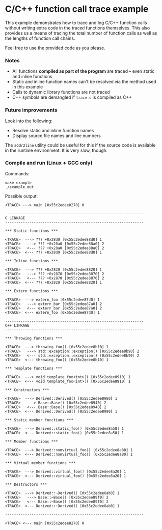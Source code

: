 # C/C++ function call trace example

This example demonstrates how to trace and log C/C++ function calls without
writing extra code in the traced functions themselves. This also provides us a
means of tracing the total number of function calls as well as the lengths
of function call chains.

Feel free to use the provided code as you please.

### Notes

* All functions **compiled as part of the program** are traced – even static and inline functions
* Static and inline function names can't be resolved via the method used in this example
* Calls to dynamic library functions are not traced
* C++ symbols are demangled if `trace.c` is compiled as C++

### Future improvements

Look into the following:
* Resolve static and inline function names
* Display source file names and line numbers

The `addr2line` utility could be useful for this if the source code is available
in the runtime environment. It is very slow, though.

### Compile and run (Linux + GCC only)

Commands:
```
make example
./example.out
```

Possible output:
```
<TRACE> ---> main [0x55c2edee8270] 0

---------------------------------------------------------------
C LINKAGE
---------------------------------------------------------------

*** Static functions ***

<TRACE>  ---> ??? +0x28d0 [0x55c2edee88d0] 1
<TRACE>   ---> ??? +0x28a0 [0x55c2edee88a0] 2
<TRACE>   <--- ??? +0x28a0 [0x55c2edee88a0] 2
<TRACE>  <--- ??? +0x28d0 [0x55c2edee88d0] 1

*** Inline functions ***

<TRACE>  ---> ??? +0x2820 [0x55c2edee8820] 1
<TRACE>   ---> ??? +0x2870 [0x55c2edee8870] 2
<TRACE>   <--- ??? +0x2870 [0x55c2edee8870] 2
<TRACE>  <--- ??? +0x2820 [0x55c2edee8820] 1

*** Extern functions ***

<TRACE>  ---> extern_foo [0x55c2edee87d0] 1
<TRACE>   ---> extern_bar [0x55c2edee87a0] 2
<TRACE>   <--- extern_bar [0x55c2edee87a0] 2
<TRACE>  <--- extern_foo [0x55c2edee87d0] 1

---------------------------------------------------------------
C++ LINKAGE
---------------------------------------------------------------

*** Throwing functions ***

<TRACE>  ---> throwing_foo() [0x55c2edee8b10] 1
<TRACE>   ---> std::exception::exception() [0x55c2edee8b90] 2
<TRACE>   <--- std::exception::exception() [0x55c2edee8b90] 2
<TRACE>  <--- throwing_foo() [0x55c2edee8b10] 1

*** Template functions ***

<TRACE>  ---> void template_foo<int>() [0x55c2edee8910] 1
<TRACE>  <--- void template_foo<int>() [0x55c2edee8910] 1

*** Constructors ***

<TRACE>  ---> Derived::Derived() [0x55c2edee8980] 1
<TRACE>   ---> Base::Base() [0x55c2edee8940] 2
<TRACE>   <--- Base::Base() [0x55c2edee8940] 2
<TRACE>  <--- Derived::Derived() [0x55c2edee8980] 1

*** Static member functions ***

<TRACE>  ---> Derived::static_foo() [0x55c2edee8a50] 1
<TRACE>  <--- Derived::static_foo() [0x55c2edee8a50] 1

*** Member functions ***

<TRACE>  ---> Derived::nonvirtual_foo() [0x55c2edee8a80] 1
<TRACE>  <--- Derived::nonvirtual_foo() [0x55c2edee8a80] 1

*** Virtual member functions ***

<TRACE>  ---> Derived::virtual_foo() [0x55c2edee8a20] 1
<TRACE>  <--- Derived::virtual_foo() [0x55c2edee8a20] 1

*** Destructors ***

<TRACE>  ---> Derived::~Derived() [0x55c2edee8ab0] 1
<TRACE>   ---> Base::~Base() [0x55c2edee89f0] 2
<TRACE>   <--- Base::~Base() [0x55c2edee89f0] 2
<TRACE>  <--- Derived::~Derived() [0x55c2edee8ab0] 1

---------------------------------------------------------------

<TRACE> <--- main [0x55c2edee8270] 0
```
